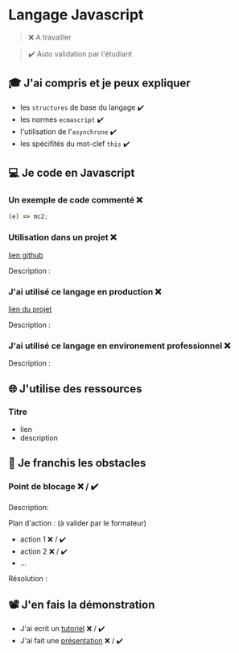 # Langage Javascript

> ❌ A travailler

> ✔️ Auto validation par l'étudiant

## 🎓 J'ai compris et je peux expliquer

- les `structures` de base du langage ✔️
- les normes `ecmascript` ✔️
- l'utilisation de l'`asynchrone` ✔️
- les spécifités du mot-clef `this` ✔️

## 💻 Je code en Javascript

### Un exemple de code commenté ❌ 

```javascript
(e) => mc2;
```

### Utilisation dans un projet ❌

[lien github](...)

Description :

### J'ai utilisé ce langage en production ❌

[lien du projet](...)

Description :

### J'ai utilisé ce langage en environement professionnel ❌

Description :

## 🌐 J'utilise des ressources

### Titre

- lien
- description

## 🚧 Je franchis les obstacles

### Point de blocage ❌ / ✔️

Description:

Plan d'action : (à valider par le formateur)

- action 1 ❌ / ✔️
- action 2 ❌ / ✔️
- ...

Résolution :

## 📽️ J'en fais la démonstration

- J'ai ecrit un [tutoriel](...) ❌ / ✔️
- J'ai fait une [présentation](...) ❌ / ✔️


